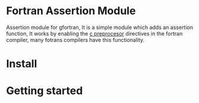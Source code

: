 # Fortran Assertion Module
Assertion module for gfortran, It is a simple module which adds an assertion function, It works by enabling the [c preprocesor](https://gcc.gnu.org/onlinedocs/gfortran/Preprocessing-Options.html) directives in the fortran compiler, many fotrans compilers have this functionality.
# Install
# Getting started
